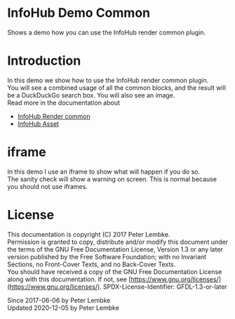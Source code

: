 # InfoHub Demo Common

Shows a demo how you can use the InfoHub render common plugin.

# Introduction

In this demo we show how to use the InfoHub render common plugin.  
You will see a combined usage of all the common blocks, and the result will be a DuckDuckGo search box. You will
also see an image.  
Read more in the documentation about

- [InfoHub Render common](plugin,infohub_render_common)
- [InfoHub Asset](plugin,infohub_asset)

# iframe

In this demo I use an iframe to show what will happen if you do so.  
The sanity check will show a warning on screen. This is normal because you should not use iframes.

# License

This documentation is copyright (C) 2017 Peter Lembke.  
Permission is granted to copy, distribute and/or modify this document under the terms of the GNU Free Documentation
License, Version 1.3 or any later version published by the Free Software Foundation; with no Invariant Sections, no
Front-Cover Texts, and no Back-Cover Texts.  
You should have received a copy of the GNU Free Documentation License along with this documentation. If not,
see [https://www.gnu.org/licenses/](https://www.gnu.org/licenses/). SPDX-License-Identifier: GFDL-1.3-or-later

Since 2017-06-06 by Peter Lembke  
Updated 2020-12-05 by Peter Lembke  
